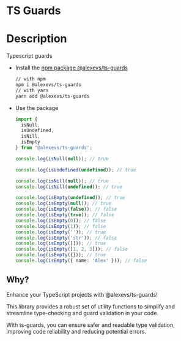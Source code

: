 # TS Guards

# Description
Typescript guards

- Install the [npm package @alexevs/ts-guards](https://www.npmjs.com/package/@alexevs/ts-guards)
  ```bash
  // with npm
  npm i @alexevs/ts-guards
  // with yarn
  yarn add @alexevs/ts-guards
  ```

- Use the package
  ```typescript
  import { 
    isNull, 
    isUndefined, 
    isNill, 
    isEmpty 
  } from '@alexevs/ts-guards';

  console.log(isNull(null)); // true
  
  console.log(isUndefined(undefined)); // true
  
  console.log(isNill(null)); // true
  console.log(isNill(undefined)); // true
  
  console.log(isEmpty(undefined)); // true
  console.log(isEmpty(null)); // true
  console.log(isEmpty(false)); // false
  console.log(isEmpty(true)); // false
  console.log(isEmpty(0)); // false
  console.log(isEmpty(1)); // false
  console.log(isEmpty('')); // true
  console.log(isEmpty('str')); // false
  console.log(isEmpty([])); // true
  console.log(isEmpty([1, 2, 3])); // false
  console.log(isEmpty({})); // true
  console.log(isEmpty({ name: 'Alex' })); // false
  ```

## Why?

Enhance your TypeScript projects with @alexevs/ts-guards!

This library provides a robust set of utility functions to simplify and streamline type-checking and guard validation in your code.

With ts-guards, you can ensure safer and readable type validation,
improving code reliability and reducing potential errors.
